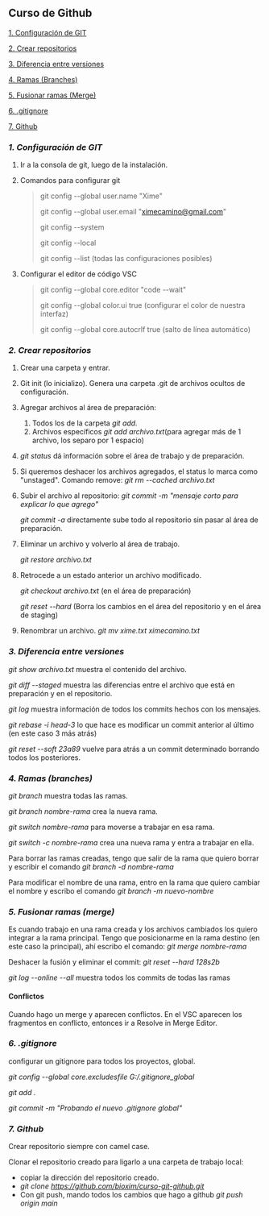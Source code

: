 ## **Curso de Github**

[1. Configuración de GIT](#1-configuración-de-git)

[2. Crear repositorios](#2-crear-repositorios)

[3. Diferencia entre versiones](#3-diferencia-entre-versiones)

[4. Ramas (Branches)](#4-ramas-branches)

[5. Fusionar ramas (Merge)](#5-fusionar-ramas-merge)

[6. .gitignore](#6-gitignore)

[7. Github](#7-github)




### **_1. Configuración de GIT_**
1. Ir a la consola de git, luego de la instalación.
2. Comandos para configurar git

    > git config --global user.name "Xime"
    >
    > git config --global user.email "ximecamino@gmail.com"
    > 
    > git config --system
    > 
    > git config --local
    >
    > git config --list (todas las configuraciones posibles)
3. Configurar el editor de código VSC

    > git config --global core.editor "code --wait"
    >
    > git config --global color.ui true (configurar el color de nuestra interfaz)
    >
    > git config --global core.autocrlf true (salto de línea automático)

### **_2. Crear repositorios_**

1. Crear una carpeta y entrar.
2. Git init (lo inicializo).  Genera una carpeta .git de archivos ocultos de configuración.
3. Agregar archivos al área de preparación:
   1. Todos los de la carpeta _git add._
   2. Archivos específicos _git add archivo.txt_(para agregar más de 1 archivo, los separo por 1 espacio)
4. _git status_ dá información sobre el área de trabajo y de preparación.
5. Si queremos deshacer los archivos agregados, el status lo marca como "unstaged".  Comando remove: _git rm --cached archivo.txt_
6. Subir el archivo al repositorio: _git commit -m "mensaje corto para explicar lo que agrego"_
    
    _git commit -a_ directamente sube todo al repositorio sin pasar al área de preparación.
7. Eliminar un archivo y volverlo al área de trabajo.
   
    _git restore archivo.txt_

8. Retrocede a un estado anterior un archivo modificado.
   
   _git checkout archivo.txt_ (en el área de preparación)

   _git reset --hard_ (Borra los cambios en el área del repositorio y en el área de staging)

9. Renombrar un archivo.
    _git mv xime.txt ximecamino.txt_

### **_3. Diferencia entre versiones_**

_git show archivo.txt_ muestra el contenido del archivo.

_git diff --staged_ muestra las diferencias entre el archivo que está en preparación y en el repositorio.

_git log_ muestra información de todos los commits hechos con los mensajes.

_git rebase -i head-3_ lo que hace es modificar un commit anterior al último (en este caso 3 más atrás)

_git reset --soft 23a89_ vuelve para atrás a un commit determinado borrando todos los posteriores.

### **_4. Ramas (branches)_**

_git branch_ muestra todas las ramas.

_git branch nombre-rama_ crea la nueva rama.

_git switch nombre-rama_ para moverse a trabajar en esa rama.

_git switch -c nombre-rama_ crea una nueva rama y entra a trabajar en ella.

Para borrar las ramas creadas, tengo que salir de la rama que quiero borrar y escribir el comando _git branch -d nombre-rama_

Para modificar el nombre de una rama, entro en la rama que quiero cambiar el nombre y escribo el comando _git branch -m nuevo-nombre_

### **_5. Fusionar ramas (merge)_**

Es cuando trabajo en una rama creada y los archivos cambiados los quiero integrar a la rama principal.  Tengo que posicionarme en la rama destino (en este caso la principal), ahí escribo el comando: _git merge nombre-rama_

Deshacer la fusión y eliminar el commit: _git reset --hard 128s2b_

_git log --online --all_ muestra todos los commits de todas las ramas

#### Conflictos

Cuando hago un merge y aparecen conflictos.  En el VSC aparecen los fragmentos en conflicto, entonces ir a Resolve in Merge Editor.

### **_6. .gitignore_**

configurar un gitignore para todos los proyectos, global.

_git config --global core.excludesfile G:/.gitignore_global_

_git add ._

_git commit -m "Probando el nuevo .gitignore global"_

### **_7. Github_**

Crear repositorio siempre con camel case.

Clonar el repositorio creado para ligarlo a una carpeta de trabajo local:
- copiar la dirección del repositorio creado.
- _git clone https://github.com/bioxim/curso-git-github.git_
- Con git push, mando todos los cambios que hago a github _git push origin main_